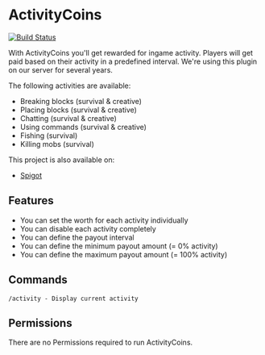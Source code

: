 # ActivityCoins

[![Build Status](http://ci.colorizedmind.de/job/ActivityCoins/badge/icon)](http://ci.colorizedmind.de/job/ActivityCoins/)

With ActivityCoins you'll get rewarded for ingame activity. Players will get paid based on their activity in a predefined interval. We're using this plugin on our server for several years.

The following activities are available:

* Breaking blocks (survival & creative)
* Placing blocks (survival & creative)
* Chatting (survival & creative)
* Using commands (survival & creative)
* Fishing (survival)
* Killing mobs (survival)

This project is also available on:

* [Spigot](https://www.spigotmc.org/resources/activitycoins.29296/)

## Features

* You can set the worth for each activity individually
* You can disable each activity completely
* You can define the payout interval
* You can define the minimum payout amount (= 0% activity)
* You can define the maximum payout amount (= 100% activity)

## Commands

```
/activity - Display current activity
```

## Permissions

There are no Permissions required to run ActivityCoins.
